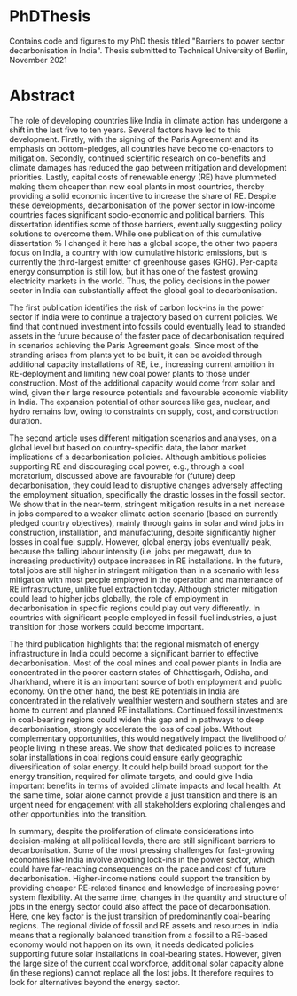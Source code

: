 # PhDThesis
Contains code and figures to my PhD thesis titled "Barriers to power sector decarbonisation in India".
Thesis submitted to Technical University of Berlin, November 2021

# Abstract
The role of developing countries like India in climate action has undergone a shift in the last five to ten years. Several factors have led to this development. Firstly, with the signing of the Paris Agreement and its emphasis on bottom-pledges, all countries have become co-enactors to mitigation. Secondly, continued scientific research on co-benefits and climate damages has reduced the gap between mitigation and development priorities. Lastly, capital costs of renewable energy (RE) have plummeted making them cheaper than new coal plants in most countries, thereby providing a solid economic incentive to increase the share of RE. Despite these developments, decarbonisation of the power sector in low-income countries faces significant socio-economic and political barriers. This dissertation identifies some of those barriers, eventually suggesting policy solutions to overcome them. While one publication of this cumulative dissertation % I changed it here
has a global scope, the other two papers focus on India, a country with low cumulative historic emissions, but is currently the third-largest emitter of greenhouse gases (GHG). Per-capita energy consumption is still low, but it has one of the fastest growing electricity markets in the world. Thus, the policy decisions in the power sector in India can substantially affect the global goal to decarbonisation.

The first publication identifies the risk of carbon lock-ins in the power sector if India were to continue a trajectory based on current policies. We find that continued investment into fossils could eventually lead to stranded assets in the future because of the faster pace of decarbonisation required in scenarios achieving the Paris Agreement goals. Since most of the stranding arises from plants yet to be built, it can be avoided through additional capacity installations of RE, i.e., increasing current ambition in RE-deployment and limiting new coal power plants to those under construction. Most of the additional capacity would come from solar and wind, given their large resource potentials and favourable economic viability in India. The expansion potential of other sources like gas, nuclear, and hydro remains low, owing to constraints on supply, cost, and construction duration.

The second article uses different mitigation scenarios and analyses, on a global level but based on country-specific data, the labor market implications of a decarbonisation policies. Although ambitious policies supporting RE and discouraging coal power, e.g., through a coal moratorium, discussed above are favourable for (future) deep decarbonisation, they could lead to disruptive changes adversely affecting the employment situation, specifically the drastic losses in the fossil sector. We show that in the near-term, stringent mitigation results in a net increase in jobs compared to a weaker climate action scenario (based on currently pledged country objectives), mainly through gains in solar and wind jobs in construction, installation, and manufacturing, despite significantly higher losses in coal fuel supply. However, global energy jobs eventually peak, because the falling labour intensity (i.e. jobs per megawatt, due to increasing productivity) outpace increases in RE installations. In the future, total jobs are still higher in stringent mitigation  than in a scenario with less mitigation with most people employed in the operation and maintenance of RE infrastructure, unlike fuel extraction today.  Although stricter mitigation could lead to higher jobs globally, the role of employment in decarbonisation in specific regions could play out very differently. In countries with significant people employed in fossil-fuel industries, a just transition for those workers could become important. 

The third publication highlights that the regional mismatch of energy infrastructure in India could become a significant barrier to effective decarbonisation. Most of the coal mines and coal power plants in India are concentrated in the poorer eastern states of Chhattisgarh, Odisha, and Jharkhand, where it is an important source of both employment and public economy. On the other hand, the best RE potentials in India are concentrated in the relatively wealthier western and southern states and are home to current and planned RE installations.  Continued fossil investments in coal-bearing regions could widen this gap and in pathways to deep decarbonisation, strongly accelerate the loss of coal jobs. Without complementary opportunities, this would negatively impact the livelihood of people living in these areas. We show that dedicated policies to increase solar installations in coal regions could ensure early geographic diversification of solar energy. It could help build broad support for the energy transition, required for climate targets, and could give India important benefits in terms of avoided climate impacts and local health. At the same time, solar alone cannot provide a just transition and there is an urgent need for engagement with all stakeholders exploring challenges and other opportunities into the transition. 

In summary, despite the proliferation of climate considerations into decision-making at all political levels, there are still significant barriers to decarbonisation. Some of the most pressing challenges for fast-growing economies like India involve avoiding lock-ins in the power sector, which could have far-reaching consequences on the pace and cost of future decarbonisation. Higher-income nations could support the transition by providing cheaper RE-related finance and knowledge of increasing power system flexibility. At the same time, changes in the quantity and structure of jobs in the energy sector could also affect the pace of decarbonisation. Here, one key factor is the just transition of predominantly coal-bearing regions. The regional divide of fossil and RE assets and resources in India means that a regionally balanced transition from a fossil to a RE-based economy would not happen on its own; it needs dedicated policies supporting future solar installations in coal-bearing states. However, given the large size of the current coal workforce, additional solar capacity alone (in these regions) cannot replace all the lost jobs. It therefore requires to look for alternatives beyond the energy sector. 
